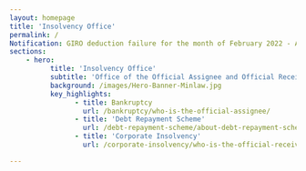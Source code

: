 ```yaml
---
layout: homepage
title: 'Insolvency Office'
permalink: /
Notification: GIRO deduction failure for the month of February 2022 - A technical issue has affected the GIRO deductions and we are presently working to resolve the issue. Please assist to check your bank account on 25 February 2022 to establish if a GIRO deduction for the month of February 2022 has taken place. If no GIRO deduction has taken place, you may wish to make payment for the month of February 2022 through any SAM Machine or any SingPost office before 28 February 2022. <br>We apologise for any inconvenience caused and assure you that we are working tirelessly to ensure that there is no further disruption to the GIRO deductions <br>Please note that with effect from 7 April 2020, MinLaw Services Centre will no longer accept <u><b>cash payments</b></u>. Cash payments can only be made at Singpost Counters islandwide. Payments by NETS can be made at SAM Kiosk, SAM online or SAM Mobile Applications.<br>With effect from 8 June 2020, bankrupts can apply for the opening of a personal bank account via our new application form. The instructions and the application form is at <a href="https://io.mlaw.gov.sg/bankruptcy/forms/">https://io.mlaw.gov.sg/bankruptcy/forms/</a>.
sections:
    - hero:
          title: 'Insolvency Office'
          subtitle: 'Office of the Official Assignee and Official Receiver'
          background: /images/Hero-Banner-Minlaw.jpg
          key_highlights:
                - title: Bankruptcy
                  url: /bankruptcy/who-is-the-official-assignee/
                - title: 'Debt Repayment Scheme'
                  url: /debt-repayment-scheme/about-debt-repayment-scheme/
                - title: 'Corporate Insolvency'
                  url: /corporate-insolvency/who-is-the-official-receiver/

---
```


